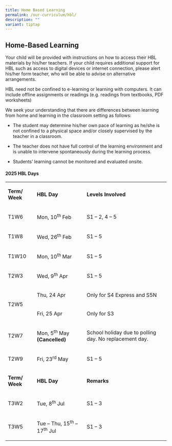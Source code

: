 ```yaml
---
title: Home Based Learning
permalink: /our-curriculum/hbl/
description: ""
variant: tiptap
---
```

<h2>Home-Based Learning</h2>
<p>Your child will be provided with instructions on how to access their HBL
materials by his/her teachers. If your child requires additional support
for HBL such as access to digital devices or internet connection, please
alert his/her form teacher, who will be able to advise on alternative arrangements.</p>
<p>HBL need not be confined to e-learning or learning with computers. It
can include offline assignments or readings (e.g. readings from textbooks,
PDF worksheets)</p>
<p>We seek your understanding that there are differences between learning
from home and learning in the classroom setting as follows:</p>
<ul data-tight="true" class="tight">
<li>
<p>The student may determine his/her own pace of learning as he/she is not
confined to a physical space and/or closely supervised by the teacher in
a classroom.</p>
</li>
<li>
<p>The teacher does not have full control of the learning environment and
is unable to intervene spontaneously during the learning process.</p>
</li>
<li>
<p>Students’ learning cannot be monitored and evaluated onsite.</p>
</li>
</ul>
<h4>2025 HBL Days</h4>
<table style="minWidth: 75px">
<colgroup>
<col>
<col>
<col>
</colgroup>
<tbody>
<tr>
<td rowspan="1" colspan="1">
<p><strong>Term/ Week</strong>
</p>
</td>
<td rowspan="1" colspan="1">
<p><strong>HBL Day</strong>
</p>
</td>
<td rowspan="1" colspan="1">
<p><strong>Levels Involved</strong>
</p>
</td>
</tr>
<tr>
<td rowspan="1" colspan="1">
<p>T1W6</p>
</td>
<td rowspan="1" colspan="1">
<p>Mon, 10<sup>th</sup> Feb</p>
</td>
<td rowspan="1" colspan="1">
<p>S1 – 2, 4 – 5</p>
</td>
</tr>
<tr>
<td rowspan="1" colspan="1">
<p>T1W8</p>
</td>
<td rowspan="1" colspan="1">
<p>Wed, 26<sup>th</sup> Feb</p>
</td>
<td rowspan="1" colspan="1">
<p>S1 – 5</p>
</td>
</tr>
<tr>
<td rowspan="1" colspan="1">
<p>T1W10</p>
</td>
<td rowspan="1" colspan="1">
<p>Mon, 10<sup>th</sup> Mar</p>
</td>
<td rowspan="1" colspan="1">
<p>S1 – 5</p>
</td>
</tr>
<tr>
<td rowspan="1" colspan="1">
<p>T2W3</p>
</td>
<td rowspan="1" colspan="1">
<p>Wed, 9<sup>th</sup> Apr</p>
</td>
<td rowspan="1" colspan="1">
<p>S1 – 5 &nbsp;</p>
</td>
</tr>
<tr>
<td rowspan="2" colspan="1">
<p>T2W5</p>
</td>
<td rowspan="1" colspan="1">
<p>Thu, 24 Apr</p>
</td>
<td rowspan="1" colspan="1">
<p>Only for S4 Express and S5N</p>
</td>
</tr>
<tr>
<td rowspan="1" colspan="1">
<p>Fri, 25 Apr</p>
</td>
<td rowspan="1" colspan="1">
<p>Only for S3</p>
</td>
</tr>
<tr>
<td rowspan="1" colspan="1">
<p>T2W7</p>
</td>
<td rowspan="1" colspan="1">
<p>Mon, 5<sup>th</sup> May<strong> (Cancelled)</strong>
</p>
</td>
<td rowspan="1" colspan="1">
<p>School holiday due to polling day. No replacement day.</p>
</td>
</tr>
<tr>
<td rowspan="1" colspan="1">
<p>T2W9</p>
</td>
<td rowspan="1" colspan="1">
<p>Fri, 23<sup>rd</sup> May</p>
</td>
<td rowspan="1" colspan="1">
<p>S1 – 5</p>
</td>
</tr>
<tr>
<td rowspan="1" colspan="1">
<p><strong>Term/ Week</strong>
</p>
</td>
<td rowspan="1" colspan="1">
<p><strong>HBL Day</strong>
</p>
</td>
<td rowspan="1" colspan="1">
<p><strong>Remarks</strong>
</p>
</td>
</tr>
<tr>
<td rowspan="1" colspan="1">
<p>T3W2</p>
</td>
<td rowspan="1" colspan="1">
<p>Tue, 8<sup>th</sup> Jul</p>
</td>
<td rowspan="1" colspan="1">
<p>S1 – 3</p>
</td>
</tr>
<tr>
<td rowspan="1" colspan="1">
<p>T3W5</p>
</td>
<td rowspan="1" colspan="1">
<p>Tue – Thu, 15<sup>th</sup> – 17<sup>th</sup> Jul</p>
</td>
<td rowspan="1" colspan="1">
<p>S1 – 3</p>
</td>
</tr>
</tbody>
</table>
<p></p>